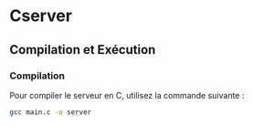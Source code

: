# Cserver

## Compilation et Exécution

### Compilation
Pour compiler le serveur en C, utilisez la commande suivante :
```bash
gcc main.c -o server
